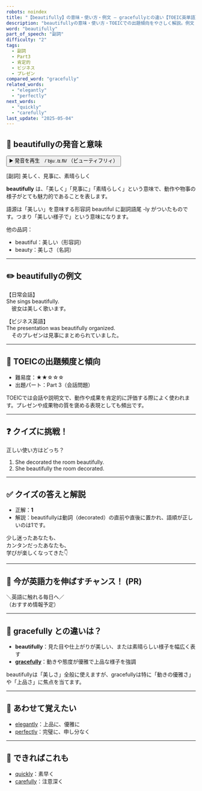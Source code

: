 ```yaml
---
robots: noindex
title: "【beautifully】の意味・使い方・例文 ― gracefullyとの違い【TOEIC英単語】"
description: "beautifullyの意味・使い方・TOEICでの出題傾向をやさしく解説。例文・クイズ付きでgracefullyとの違いもわかりやすく学べます。"
word: "beautifully"
part_of_speech: "副詞"
difficulty: "2"
tags:
  - 副詞
  - Part3
  - 肯定的
  - ビジネス
  - プレゼン
compared_word: "gracefully"
related_words:
  - "elegantly"
  - "perfectly"
next_words:
  - "quickly"
  - "carefully"
last_update: "2025-05-04"
---
```


## 🔰 beautifullyの発音と意味

<button class="play-audio" onclick="playTTS('beautifully')">
  <span class="play-audio-main">
    ▶️ 発音を再生　/ˈbjuː.tɪ.fli/
  </span>
  <span class="play-audio-sub">
    （ビューティフリィ）
  </span>
</button>

[副詞] 美しく、見事に、素晴らしく

**beautifully** は、「美しく」「見事に」「素晴らしく」という意味で、動作や物事の様子がとても魅力的であることを表します。

語源は「美しい」を意味する形容詞 beautiful に副詞語尾 -ly がついたものです。つまり「美しい様子で」という意味になります。

他の品詞：  
- beautiful：美しい（形容詞）
- beauty：美しさ（名詞）

---

## ✏️ beautifullyの例文

【日常会話】  
She sings beautifully.  
　彼女は美しく歌います。

【ビジネス英語】  
The presentation was beautifully organized.  
　そのプレゼンは見事にまとめられていました。

---

## 🎯 TOEICの出題頻度と傾向

- 難易度：★★☆☆☆
- 出題パート：Part 3（会話問題）

TOEICでは会話や説明文で、動作や成果を肯定的に評価する際によく使われます。プレゼンや成果物の質を褒める表現としても頻出です。

---

## ❓ クイズに挑戦！

正しい使い方はどっち？

1. She decorated the room beautifully.  
2. She beautifully the room decorated.

---

## ✅ クイズの答えと解説

- 正解：**1**
- 解説：beautifullyは動詞（decorated）の直前や直後に置かれ、語順が正しいのは1です。

少し迷ったあなたも、  
カンタンだったあなたも、  
学びが楽しくなってきた👇️

---

## 🚀 今が英語力を伸ばすチャンス！ (PR)

<div class="info-center">
＼英語に触れる毎日へ／<br>  
（おすすめ情報予定）
</div>

---

## 🤔  gracefully との違いは？

- **beautifully**：見た目や仕上がりが美しい、または素晴らしい様子を幅広く表す
- **[gracefully](/word/gracefully)**：動きや態度が優雅で上品な様子を強調

beautifullyは「美しさ」全般に使えますが、gracefullyは特に「動きの優雅さ」や「上品さ」に焦点を当てます。

---

## 🧩 あわせて覚えたい

- [elegantly](/word/elegantly)：上品に、優雅に
- [perfectly](/word/perfectly)：完璧に、申し分なく

---

## 📖 できればこれも

- [quickly](/word/quickly)：素早く
- [carefully](/word/carefully)：注意深く

<!-- cvid: aid43_bid34 -->
